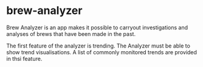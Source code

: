 # brew-analyzer

Brew Analyzer is an app makes it possible to carryout investigations and analyses of brews that have been made in the past.

The first feature of the analyzer is trending.  The Analyzer must be able to show trend visualisations.  A list of commonly monitored trends are provided in thsi feature.
